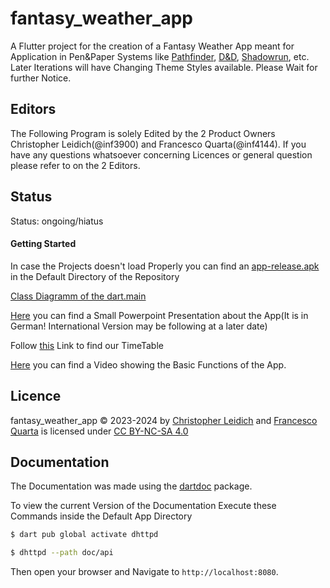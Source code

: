 # fantasy_weather_app

A Flutter project for the creation of a Fantasy Weather App meant for Application in Pen&Paper Systems like 
[Pathfinder](https://paizo.com/pathfinder), [D&D](https://en.wikipedia.org/wiki/Dungeons_%26_Dragons), [Shadowrun](https://pegasus.de/shadowrun), etc.
Later Iterations will have Changing Theme Styles available. Please Wait for further Notice.

## Editors
The Following Program is solely Edited by the 2 Product Owners Christopher Leidich(@inf3900) and Francesco Quarta(@inf4144). 
If you have any questions whatsoever concerning Licences or general question please refer to on the 2 Editors.

## Status

Status: ongoing/hiatus

#### Getting Started

In case the Projects doesn't load Properly you can find an [app-release.apk](https://gitlab.ai.it.hs-worms.de/inf3900/appdevprojekt/-/blob/main/app-release.apk) in the Default Directory of the Repository

[Class Diagramm of the dart.main](https://gitlab.ai.it.hs-worms.de/inf3900/appdevprojekt/-/raw/main/ClassDiagramm.png)

[Here](https://gitlab.ai.it.hs-worms.de/inf3900/appdevprojekt/-/blob/main/D20_Weather.pptx) you can find a Small Powerpoint Presentation about the App(It is in German! International Version may be following at a later date)

Follow [this](https://mswocloud-my.sharepoint.com/:x:/g/personal/inf4144_stud_mswocloud_hs-worms_de/EWLSXcWfCXxGgFbBysynQN0BcjvO3H5a6fyu2Ubu8S8TKQ?e=hnfqc5) Link to find our TimeTable

[Here](https://gitlab.ai.it.hs-worms.de/inf3900/appdevprojekt/-/blob/main/D20Weather_Basic_Functions_Recording.mp4) you can find a Video showing the Basic Functions of the App.

## Licence

fantasy_weather_app © 2023-2024 by [Christopher Leidich](https://gitlab.ai.it.hs-worms.de/inf3900) and [Francesco Quarta](https://gitlab.ai.it.hs-worms.de/inf4144) is licensed under [CC BY-NC-SA 4.0](http://creativecommons.org/licenses/by-nc-sa/4.0/)

## Documentation

The Documentation was made using the [dartdoc](https://pub.dev/packages/dartdoc) package.

To view the current Version of the Documentation Execute these Commands inside the Default App Directory

```bash
$ dart pub global activate dhttpd

$ dhttpd --path doc/api
```

Then open your browser and Navigate to `http://localhost:8080`.